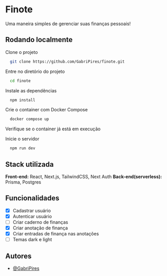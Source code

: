 # Finote

Uma maneira simples de gerenciar suas finanças pessoais!

## Rodando localmente

Clone o projeto

```bash
  git clone https://github.com/GabriPires/finote.git
```

Entre no diretório do projeto

```bash
  cd finote
```

Instale as dependências

```bash
  npm install
```

Crie o container com Docker Compose

```bash
  docker compose up
```

Verifique se o container já está em execução

Inicie o servidor

```bash
  npm run dev
```

## Stack utilizada

**Front-end:** React, Next.js, TailwindCSS, Next Auth
**Back-end(serverless):** Prisma, Postgres

## Funcionalidades

- [x] Cadastrar usuário
- [x] Autenticar usuário
- [ ] Criar caderno de finanças
- [x] Criar anotação de finança
- [x] Criar entradas de finança nas anotações
- [ ] Temas dark e light

## Autores

- [@GabriPires](https://www.github.com/GabriPires)
